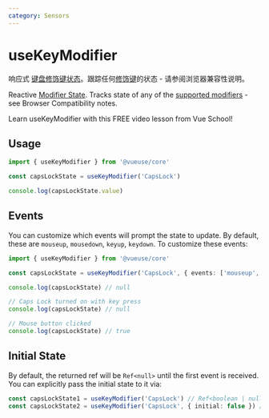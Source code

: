 ```yaml
---
category: Sensors
---
```


# useKeyModifier

响应式 [键盘修饰键状态]( https://developer.mozilla.org/zh-CN/docs/Web/API/KeyboardEvent/getModifierState)。跟踪任何[修饰键]( https://developer.mozilla.org/zh-CN/docs/Web/API/KeyboardEvent/getModifierState#browser_compatibility)的状态 - 请参阅浏览器兼容性说明。

Reactive [Modifier State]( https://developer.mozilla.org/zh-CN/docs/Web/API/KeyboardEvent/getModifierState). Tracks state of any of the [supported modifiers]( https://developer.mozilla.org/zh-CN/docs/Web/API/KeyboardEvent/getModifierState#browser_compatibility) - see Browser Compatibility notes.

<CourseLink href="https://vueschool.io/lessons/alt-drag-to-clone-tasks?friend=vueuse">Learn useKeyModifier with this FREE video lesson from Vue School!</CourseLink>

## Usage

```ts
import { useKeyModifier } from '@vueuse/core'

const capsLockState = useKeyModifier('CapsLock')

console.log(capsLockState.value)
```

## Events

You can customize which events will prompt the state to update. By default, these are `mouseup`, `mousedown`, `keyup`, `keydown`. To customize these events:

```ts
import { useKeyModifier } from '@vueuse/core'

const capsLockState = useKeyModifier('CapsLock', { events: ['mouseup', 'mousedown'] })

console.log(capsLockState) // null

// Caps Lock turned on with key press
console.log(capsLockState) // null

// Mouse button clicked
console.log(capsLockState) // true
```

## Initial State

By default, the returned ref will be `Ref<null>` until the first event is received. You can explicitly pass the initial state to it via:

```ts
const capsLockState1 = useKeyModifier('CapsLock') // Ref<boolean | null>
const capsLockState2 = useKeyModifier('CapsLock', { initial: false }) // Ref<boolean>
```

